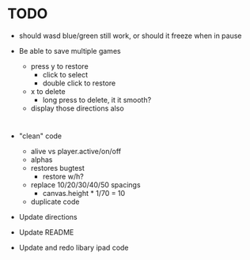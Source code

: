 # TODO

- should wasd blue/green still work, or should it freeze when in pause

- Be able to save multiple games
    - press y to restore
        - click to select
        - double click to restore
    - x to delete
        - long press to delete, it it smooth?
    - display those directions also

# 

- "clean" code
    - alive vs player.active/on/off
    - alphas
    - restores bugtest
        - restore w/h?
    - replace 10/20/30/40/50 spacings
        - canvas.height * 1/70 = 10
    - duplicate code

- Update directions
- Update README

- Update and redo libary ipad code